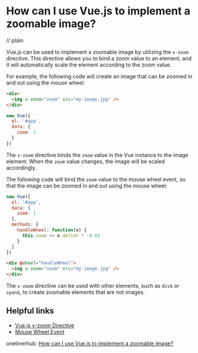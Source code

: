 # How can I use Vue.js to implement a zoomable image?
// plain

Vue.js can be used to implement a zoomable image by utilizing the `v-zoom` directive. This directive allows you to bind a zoom value to an element, and it will automatically scale the element according to the zoom value.

For example, the following code will create an image that can be zoomed in and out using the mouse wheel:

```html
<div>
  <img v-zoom="zoom" src="my-image.jpg" />
</div>
```
```js
new Vue({
  el: '#app',
  data: {
    zoom: 1
  }
})
```

The `v-zoom` directive binds the `zoom` value in the Vue instance to the image element. When the `zoom` value changes, the image will be scaled accordingly.

The following code will bind the `zoom` value to the mouse wheel event, so that the image can be zoomed in and out using the mouse wheel:

```js
new Vue({
  el: '#app',
  data: {
    zoom: 1
  },
  methods: {
    handleWheel: function(e) {
      this.zoom += e.deltaY * -0.01
    }
  }
})
```
```html
<div @wheel="handleWheel">
  <img v-zoom="zoom" src="my-image.jpg" />
</div>
```

The `v-zoom` directive can be used with other elements, such as `div`s or `span`s, to create zoomable elements that are not images.

## Helpful links
- [Vue.js v-zoom Directive](https://vuejs.org/v2/api/#v-zoom)
- [Mouse Wheel Event](https://developer.mozilla.org/en-US/docs/Web/Events/wheel)

onelinerhub: [How can I use Vue.js to implement a zoomable image?](https://onelinerhub.com/vue.js/how-can-i-use-vue-js-to-implement-a-zoomable-image)